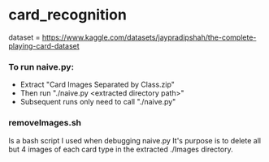# card_recognition
dataset = https://www.kaggle.com/datasets/jaypradipshah/the-complete-playing-card-dataset

### To run naive.py:
* Extract "Card Images Separated by Class.zip"
* Then run "./naive.py \<extracted directory path\>"
* Subsequent runs only need to call "./naive.py"

### removeImages.sh 
Is a bash script I used when debugging naive.py
It's purpose is to delete all but 4 images of each card type in the extracted ./Images directory.
